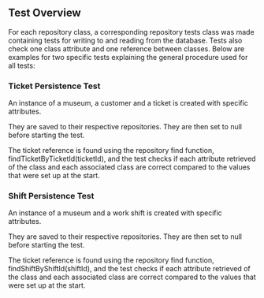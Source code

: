 ## Test Overview
For each repository class, a corresponding repository tests class was made containing tests for writing to and reading from the database. Tests also check one class attribute and one reference between classes. Below are examples for two specific tests explaining the general procedure used for all tests:

### Ticket Persistence Test
An instance of a museum, a customer and a ticket is created with specific attributes.

They are saved to their respective repositories. They are then set to null before starting the test.

The ticket reference is found using the repository find function, findTicketByTicketId(ticketId), and the test checks if each attribute retrieved of the class and each associated class are correct compared to the values that were set up at the start.

### Shift Persistence Test
An instance of a museum and a work shift is created with specific attributes.

They are saved to their respective repositories. They are then set to null before starting the test.

The ticket reference is found using the repository find function, findShiftByShiftId(shiftId), and the test checks if each attribute retrieved of the class and each associated class are correct compared to the values that were set up at the start.

